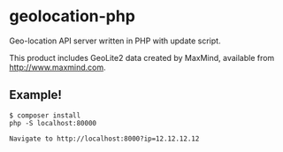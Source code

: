geolocation-php
===============

Geo-location API server written in PHP with update script.

This product includes GeoLite2 data created by MaxMind, available from
<a href="http://www.maxmind.com">http://www.maxmind.com</a>.

Example!
--------

    $ composer install
    php -S localhost:80000

    Navigate to http://localhost:8000?ip=12.12.12.12

